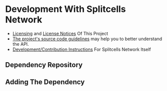 # Development With Splitcells Network
* [Licensing](./LICENSE.md) and [License Notices](./NOTICE.md) Of This Project
* [The project's source code guidelines](https://splitcells.net/net/splitcells/network/guidelines/index.html) may help you to better understand the API.
* [Development/Contribution Instructions](https://splitcells.net/net/splitcells/network/CONTRIBUTING.html) For Splitcells Network Itself
## Dependency Repository
## Adding The Dependency
